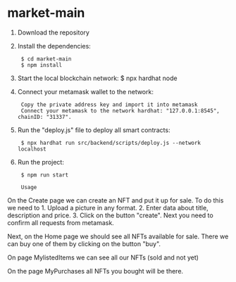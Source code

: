 # market-main
1. Download the repository

2. Install the dependencies:

		$ cd market-main
		$ npm install

3. Start the local blockchain network:
		$ npx hardhat node

4. Connect your metamask wallet to the network:

		Copy the private address key and import it into metamask
		Connect your metamask to the network hardhat: "127.0.0.1:8545", chainID: "31337".

5. Run the "deploy.js" file to deploy all smart contracts:
		
		$ npx hardhat run src/backend/scripts/deploy.js --network localhost

6. Run the project:
		
		$ npm run start
		
		Usage
On the Create page we can create an NFT and put it up for sale. To do this we need to 1. Upload a picture in any format. 2. Enter data about title, description and price. 3. Click on the button "create". Next you need to confirm all requests from metamask.

Next, on the Home page we should see all NFTs available for sale. There we can buy one of them by clicking on the button "buy".

On page MylistedItems we can see all our NFTs (sold and not yet)

On the page MyPurchases all NFTs you bought will be there.

